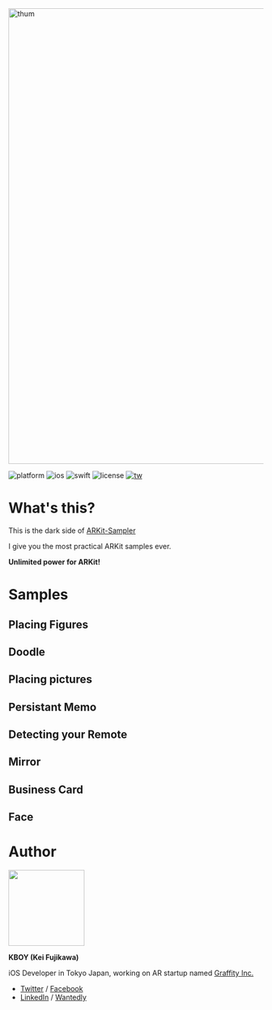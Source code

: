 <img width="900" alt="thum" src="https://user-images.githubusercontent.com/17683316/45263530-90de8980-b465-11e8-846f-9e04a5e80874.png">

![platform](https://img.shields.io/badge/platform-ios-blue.svg) ![ios](https://img.shields.io/badge/ios-11.0%2B-blue.svg) ![swift](https://img.shields.io/badge/swift-4.2-orange.svg) ![license](https://img.shields.io/badge/license-MIT-lightgrey.svg)
 <a href="https://twitter.com/kboy_silvergym">![tw](https://img.shields.io/badge/twitter-%40kboy__silvergym-blue.svg)</a>

# What's this?

This is the dark side of [ARKit-Sampler](https://github.com/shu223/ARKit-Sampler) 

I give you the most practical ARKit samples ever.

**Unlimited power for ARKit!**

# Samples

## Placing Figures

## Doodle

## Placing pictures

## Persistant Memo

## Detecting your Remote

## Mirror

## Business Card

## Face

# Author

<img src ="https://user-images.githubusercontent.com/17683316/45592081-eacbdb80-b99e-11e8-8086-74e5510e0b96.jpg" width=150>

**KBOY (Kei Fujikawa)**

iOS Developer in Tokyo Japan, working on AR startup named [Graffity Inc.](https://www.graffity.jp/)

- [Twitter](https://twitter.com/kboy_silvergym) / [Facebook](https://www.facebook.com/kei.fujikawa1)
- [LinkedIn](https://www.linkedin.com/in/kei-fujikawa) / [Wantedly](https://www.wantedly.com/users/17820205)
